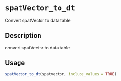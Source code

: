 # `spatVector_to_dt`

Convert spatVector to data.table


## Description

convert spatVector to data.table


## Usage

```r
spatVector_to_dt(spatvector, include_values = TRUE)
```


